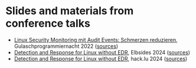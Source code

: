 # Slides and materials from conference talks

- [Linux Security Monitoring mit Audit Events: Schmerzen reduzieren](https://hillu.github.io/conference-materials/gpn-2022/slides.pdf), Gulaschprogrammiernacht 2022 ([sources](gpn-2022))
- [Detection and Response for Linux without EDR](https://hillu.github.io/conference-materials/elbsides-2024/slides.reveal.html), Elbsides 2024 ([sources](elbsides-2024/))
- [Detection and Response for Linux without EDR](https://hillu.github.io/conference-materials/hack.lu-2024/slides.reveal.html), hack.lu 2024 ([sources](hack.lu-2024/))
